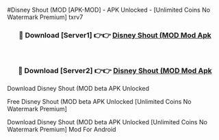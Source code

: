 #Disney Shout (MOD [APK-MOD] - APK Unlocked - [Unlimited Coins No Watermark Premium] txrv7



<div align="center">

<h3>🔴 Download [Server1] 👉👉 <a href="https://momento.my/?title=Disney_Shout_(MOD">Disney Shout (MOD Mod Apk</a></h3><br>

<h3>🔴 Download [Server2] 👉👉 <a href="https://momento.my/?title=Disney_Shout_(MOD">Disney Shout (MOD Mod Apk</a></h3>
</div>



Download Disney Shout (MOD beta APK Unlocked

Free Disney Shout (MOD beta APK Unlocked [Unlimited Coins No Watermark Premium]

Download Disney Shout (MOD beta APK Unlocked [Unlimited Coins No Watermark Premium] Mod For Android
